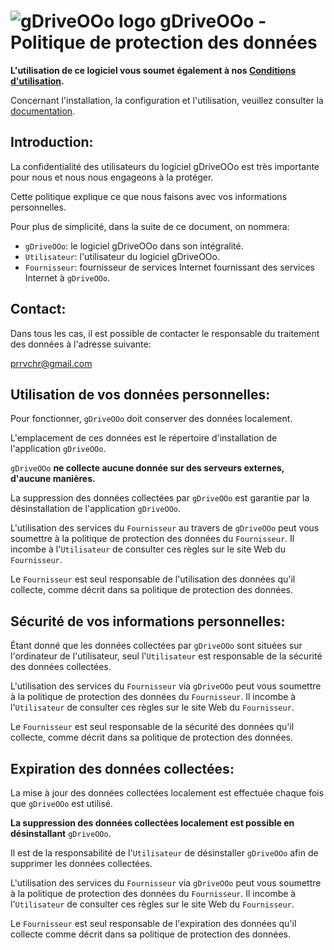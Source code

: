 # ![gDriveOOo logo](https://prrvchr.github.io/gDriveOOo/img/gDriveOOo.png) gDriveOOo - Politique de protection des données

**L'utilisation de ce logiciel vous soumet également à nos [Conditions d'utilisation](https://prrvchr.github.io/gDriveOOo/gDriveOOo/registration/TermsOfUse_fr).**

Concernant l'installation, la configuration et l'utilisation, veuillez consulter la [documentation](https://prrvchr.github.io/gDriveOOo/README_fr).

## Introduction:

La confidentialité des utilisateurs du logiciel gDriveOOo est très importante pour nous et nous nous engageons à la protéger.

Cette politique explique ce que nous faisons avec vos informations personnelles.

Pour plus de simplicité, dans la suite de ce document, on nommera:
- `gDriveOOo`:  le logiciel gDriveOOo dans son intégralité.
- `Utilisateur`: l'utilisateur du logiciel gDriveOOo.
- `Fournisseur`: fournisseur de services Internet fournissant des services Internet à `gDriveOOo`.

## Contact:

Dans tous les cas, il est possible de contacter le responsable du traitement des données à l'adresse suivante:

prrvchr@gmail.com

## Utilisation de vos données personnelles:

Pour fonctionner, `gDriveOOo` doit conserver des données localement.

L'emplacement de ces données est le répertoire d'installation de l'application `gDriveOOo`.

`gDriveOOo` **ne collecte aucune donnée sur des serveurs externes, d'aucune manières.**

La suppression des données collectées par `gDriveOOo` est garantie par la désinstallation de l'application `gDriveOOo`.

L'utilisation des services du `Fournisseur` au travers de `gDriveOOo` peut vous soumettre à la politique de protection des données du `Fournisseur`. Il incombe à l'`Utilisateur` de consulter ces règles sur le site Web du `Fournisseur`.

Le `Fournisseur` est seul responsable de l'utilisation des données qu'il collecte, comme décrit dans sa politique de protection des données.

## Sécurité de vos informations personnelles:

Étant donné que les données collectées par `gDriveOOo` sont situées sur l'ordinateur de l'utilisateur, seul l'`Utilisateur` est responsable de la sécurité des données collectées.

L'utilisation des services du `Fournisseur` via `gDriveOOo` peut vous soumettre à la politique de protection des données du `Fournisseur`. Il incombe à l'`Utilisateur` de consulter ces règles sur le site Web du `Fournisseur`.

Le `Fournisseur` est seul responsable de la sécurité des données qu'il collecte, comme décrit dans sa politique de protection des données.

## Expiration des données collectées:

La mise à jour des données collectées localement est effectuée chaque fois que `gDriveOOo` est utilisé.

**La suppression des données collectées localement est possible en désinstallant** `gDriveOOo`.

Il est de la responsabilité de l'`Utilisateur` de désinstaller `gDriveOOo` afin de supprimer les données collectées.

L'utilisation des services du `Fournisseur` via `gDriveOOo` peut vous soumettre à la politique de protection des données du `Fournisseur`. Il incombe à l'`Utilisateur` de consulter ces règles sur le site Web du `Fournisseur`.

Le `Fournisseur` est seul responsable de l'expiration des données qu'il collecte comme décrit dans sa politique de protection des données.
